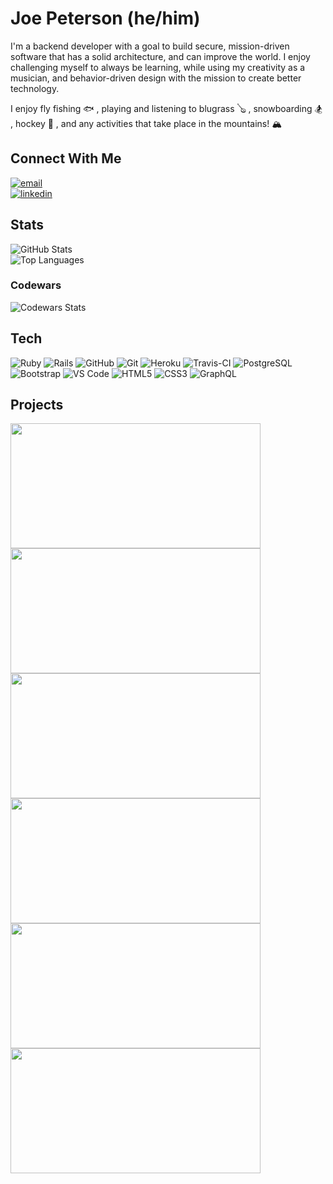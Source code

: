# Joe Peterson (he/him)

I'm a backend developer with a goal to build secure, mission-driven software that has a solid architecture, and can improve the world. I enjoy challenging myself to always be learning, while using my creativity as a musician, and behavior-driven design with the mission to create better technology.

I enjoy fly fishing 🐟 , playing and listening to blugrass 🪕 , snowboarding 🏂 , hockey 🏒 , and any activities that take place in the mountains! 🏔 

## Connect With Me

<section align="left">
  <a href="mailto:petersonjoe5164@gmail.com"><img alt="email" src="https://img.shields.io/badge/-Email-f2c236.svg?style=for-the-badge&colorB=0078D4" /></a>
  <br>
  <a href="https://www.linkedin.com/in/joe-peterson-14718220b/"><img alt="linkedin"  src="https://img.shields.io/badge/-LinkedIn-black.svg?style=for-the-badge&logo=linkedin&colorB=1C5D99"/></a> 
</section>

## Stats

![GitHub Stats](https://github-readme-stats.vercel.app/api?username=JoePeterson51&count_private=true&show_icons=true&theme=tokyonight)
<br>
![Top Languages](https://github-readme-stats.vercel.app/api/top-langs/?username=JoePeterson51&layout=compact&theme=tokyonight)
### Codewars 
![Codewars Stats](https://arcane-beyond-95927.herokuapp.com/api/?username=golishk51&card&colormode=dark_mode)


## Tech
<section align="left">

  ![Ruby](https://img.shields.io/badge/-Ruby-CC342D?style=plastic&logo=ruby)
  ![Rails](https://img.shields.io/badge/-Rails-CC0000?style=plastic&logo=ruby-on-rails)
  ![GitHub](https://img.shields.io/badge/-GitHub-181717?style=plastic&logo=github)
  ![Git](https://img.shields.io/badge/-Git-black?style=plastic&logo=git)
  ![Heroku](https://img.shields.io/badge/-Heroku-430098?style=plastic&logo=heroku)
  ![Travis-CI](https://badgen.net/badge/icon/travis?icon=travis&label)
  ![PostgreSQL](https://img.shields.io/badge/-PostgreSQL-ffffff?style=plastic&logo=postgresql)
  ![Bootstrap](https://img.shields.io/badge/-Bootstrap-302244?style=plastic&logo=bootstrap)
  ![VS Code](https://img.shields.io/badge/-VS%20Code-007ACC?style=plastic&logo=visual-studio-code)
  ![HTML5](https://img.shields.io/badge/-HTML5-E34F26?style=plastic&logo=html5&logoColor=white)
  ![CSS3](https://img.shields.io/badge/-CSS3-1572B6?style=plastic&logo=css3)
  ![GraphQL](https://badgen.net/badge/icon/graphql?icon=graphql&label)

</section>

## Projects

<section>
  <div>
      <a href="https://github.com/JoePeterson51/sweater_weather">
        <img src="https://github-readme-stats.vercel.app/api/pin/?username=JoePeterson51&repo=sweater_weather&theme=tokyonight" align="center" height="200" width="400" /> 
      </a>
      <a href="https://github.com/JoePeterson51/hivemind-backend">
        <img src="https://github-readme-stats.vercel.app/api/pin/?username=JoePeterson51&repo=hivemind-backend&theme=tokyonight" align="center" height="200" width="400" />
      <a href="https://github.com/JoePeterson51/black_thursday">
        <img src="https://github-readme-stats.vercel.app/api/pin/?username=JoePeterson51&repo=black_thursday&theme=tokyonight" align="center" height="200" width="400" />
      </a>
      <a href="https://github.com/JoePeterson51/find_my_city_fe">
        <img src="https://github-readme-stats.vercel.app/api/pin/?username=JoePeterson51&repo=find_my_city_fe&theme=tokyonight" align="center" height="200" width="400" />
      </a>
      <a href="https://github.com/JoePeterson51/rails-engine">
        <img src="https://github-readme-stats.vercel.app/api/pin/?username=JoePeterson51&repo=rails-engine&theme=tokyonight" align="center" height="200" width="400" />
      </a>
      <a href="https://github.com/JoePeterson51/find_my_city_be">
        <img src="https://github-readme-stats.vercel.app/api/pin/?username=JoePeterson51&repo=find_my_city_be&theme=tokyonight" align="center" height="200" width="400" />
      </a>
  </div>
</section>
